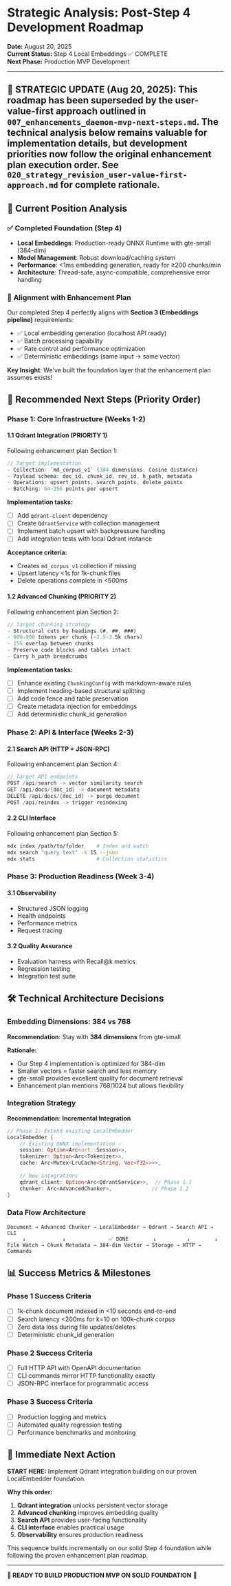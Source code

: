# Strategic Analysis: Post-Step 4 Development Roadmap

**Date:** August 20, 2025  
**Current Status:** Step 4 Local Embeddings ✅ COMPLETE  
**Next Phase:** Production MVP Development

---
**🔄 STRATEGIC UPDATE (Aug 20, 2025)**: This roadmap has been superseded by the user-value-first approach outlined in `007_enhancements_daemon-mvp-next-steps.md`. The technical analysis below remains valuable for implementation details, but development priorities now follow the original enhancement plan execution order. See `020_strategy_revision_user-value-first-approach.md` for complete rationale.
---

## 🎯 Current Position Analysis

### ✅ **Completed Foundation (Step 4)**
- **Local Embeddings**: Production-ready ONNX Runtime with gte-small (384-dim)
- **Model Management**: Robust download/caching system
- **Performance**: <1ms embedding generation, ready for ≥200 chunks/min
- **Architecture**: Thread-safe, async-compatible, comprehensive error handling

### 🔄 **Alignment with Enhancement Plan**

Our completed Step 4 perfectly aligns with **Section 3 (Embeddings pipeline)** requirements:
- ✅ Local embedding generation (localhost API ready)
- ✅ Batch processing capability 
- ✅ Rate control and performance optimization
- ✅ Deterministic embeddings (same input → same vector)

**Key Insight**: We've built the foundation layer that the enhancement plan assumes exists!

## 🚀 **Recommended Next Steps (Priority Order)**

### **Phase 1: Core Infrastructure (Weeks 1-2)**

#### **1.1 Qdrant Integration (PRIORITY 1)**
Following enhancement plan Section 1:

```rust
// Target implementation
- Collection: `md_corpus_v1` (384 dimensions, Cosine distance)
- Payload schema: doc_id, chunk_id, rev_id, h_path, metadata
- Operations: upsert_points, search_points, delete_points
- Batching: 64-256 points per upsert
```

**Implementation tasks:**
- [ ] Add `qdrant-client` dependency
- [ ] Create `QdrantService` with collection management
- [ ] Implement batch upsert with backpressure handling
- [ ] Add integration tests with local Qdrant instance

**Acceptance criteria:**
- Creates `md_corpus_v1` collection if missing
- Upsert latency <1s for 1k-chunk files
- Delete operations complete in <500ms

#### **1.2 Advanced Chunking (PRIORITY 2)**
Following enhancement plan Section 2:

```rust
// Target chunking strategy
- Structural cuts by headings (#, ##, ###)
- 600-900 tokens per chunk (~2.5-3.5k chars)
- 15% overlap between chunks
- Preserve code blocks and tables intact
- Carry h_path breadcrumbs
```

**Implementation tasks:**
- [ ] Enhance existing `ChunkingConfig` with markdown-aware rules
- [ ] Implement heading-based structural splitting
- [ ] Add code fence and table preservation
- [ ] Create metadata injection for embeddings
- [ ] Add deterministic chunk_id generation

### **Phase 2: API & Interface (Weeks 2-3)**

#### **2.1 Search API (HTTP + JSON-RPC)**
Following enhancement plan Section 4:

```rust
// Target API endpoints
POST /api/search -> vector similarity search
GET /api/docs/{doc_id} -> document metadata
DELETE /api/docs/{doc_id} -> purge document
POST /api/reindex -> trigger reindexing
```

#### **2.2 CLI Interface**
Following enhancement plan Section 5:

```bash
mdx index /path/to/folder    # Index and watch
mdx search "query text" -k 15 --json
mdx stats                    # Collection statistics
```

### **Phase 3: Production Readiness (Week 3-4)**

#### **3.1 Observability**
- Structured JSON logging
- Health endpoints
- Performance metrics
- Request tracing

#### **3.2 Quality Assurance**
- Evaluation harness with Recall@k metrics
- Regression testing
- Integration test suite

## 🛠 **Technical Architecture Decisions**

### **Embedding Dimensions: 384 vs 768**
**Recommendation**: Stay with **384 dimensions** from gte-small

**Rationale:**
- Our Step 4 implementation is optimized for 384-dim
- Smaller vectors = faster search and less memory
- gte-small provides excellent quality for document retrieval
- Enhancement plan mentions 768/1024 but allows flexibility

### **Integration Strategy**
**Recommendation**: **Incremental Integration**

```rust
// Phase 1: Extend existing LocalEmbedder
LocalEmbedder {
    // Existing ONNX implementation ✅
    session: Option<Arc<ort::Session>>,
    tokenizer: Option<Arc<Tokenizer>>,
    cache: Arc<Mutex<LruCache<String, Vec<f32>>>>,
    
    // New integrations
    qdrant_client: Option<Arc<QdrantService>>,  // Phase 1.1
    chunker: Arc<AdvancedChunker>,             // Phase 1.2
}
```

### **Data Flow Architecture**
```
Document → Advanced Chunker → LocalEmbedder → Qdrant → Search API → CLI
     ↓            ↓              ✅ DONE        ↓          ↓        ↓
File Watch → Chunk Metadata → 384-dim Vector → Storage → HTTP → Commands
```

## 📊 **Success Metrics & Milestones**

### **Phase 1 Success Criteria**
- [ ] 1k-chunk document indexed in <10 seconds end-to-end
- [ ] Search latency <200ms for k=10 on 100k-chunk corpus
- [ ] Zero data loss during file updates/deletes
- [ ] Deterministic chunk_id generation

### **Phase 2 Success Criteria**  
- [ ] Full HTTP API with OpenAPI documentation
- [ ] CLI commands mirror HTTP functionality exactly
- [ ] JSON-RPC interface for programmatic access

### **Phase 3 Success Criteria**
- [ ] Production logging and metrics
- [ ] Automated quality regression testing
- [ ] Performance benchmarks and monitoring

## 🎯 **Immediate Next Action**

**START HERE:** Implement Qdrant integration building on our proven LocalEmbedder foundation.

**Why this order:**
1. **Qdrant integration** unlocks persistent vector storage
2. **Advanced chunking** improves embedding quality  
3. **Search API** provides user-facing functionality
4. **CLI interface** enables practical usage
5. **Observability** ensures production readiness

This sequence builds incrementally on our solid Step 4 foundation while following the proven enhancement plan roadmap.

---

**🎉 READY TO BUILD PRODUCTION MVP ON SOLID FOUNDATION** 🎉

